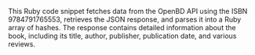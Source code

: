 This Ruby code snippet fetches data from the OpenBD API using the ISBN 9784791765553, retrieves the JSON response, and parses it into a Ruby array of hashes. The response contains detailed information about the book, including its title, author, publisher, publication date, and various reviews.